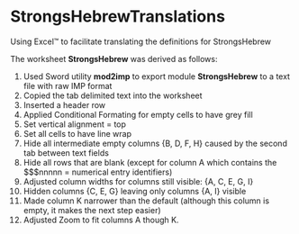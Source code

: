 # StrongsHebrewTranslations
Using Excel™ to facilitate translating the definitions for StrongsHebrew

The worksheet **StrongsHebrew** was derived as follows:
1. Used Sword utility **mod2imp** to export module **StrongsHebrew** to a text file with raw IMP format
2. Copied the tab delimited text into the worksheet
3. Inserted a header row
4. Applied Conditional Formating for empty cells to have grey fill
5. Set vertical alignment = top
6. Set all cells to have line wrap
7. Hide all intermediate empty columns {B, D, F, H} caused by the second tab between text fields
8. Hide all rows that are blank (except for column A which contains the $$$nnnnn = numerical entry identifiers)
9. Adjusted column widths for columns still visible: {A, C, E, G, I}
10. Hidden columns {C, E, G} leaving only columns {A, I} visible
11. Made column K narrower than the default (although this column is empty, it makes the next step easier)
12. Adjusted Zoom to fit columns A though K.
